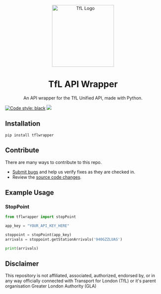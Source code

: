 <p align="center">
    <img width="200" src="https://blog.tfl.gov.uk/wp-content/uploads/2018/05/cropped-logo_roundel-2.png" alt="TfL Logo">
    <h1 align="center">TfL API Wrapper</h1>
    <p align="center">An API wrapper for the TfL Unified API, made with Python.</p>
</p>

[![Code style: black](https://img.shields.io/badge/code%20style-black-000000.svg)](https://github.com/psf/black)
[![](https://img.shields.io/github/issues/ZackaryH8/tfl-api-wrapper-py)](https://github.com/ZackaryH8/tfl-api-wrapper-py/issues)


## Installation
```
pip install tflwrapper
```

## Contribute

There are many ways to contribute to this repo.
* [Submit bugs](https://github.com/ZackaryH8/tfl-api-wrapper-py/issues) and help us verify fixes as they are checked in.
* Review the [source code changes](https://github.com/ZackaryH8/tfl-api-wrapper-py/pulls).

## Example Usage

### StopPoint

```py
from tflwrapper import stopPoint

app_key = "YOUR_API_KEY_HERE"

stoppoint = stopPoint(app_key)
arrivals = stoppoint.getStationArrivals('940GZZLUAS')

print(arrivals)
```

## Disclaimer
This repository is not affiliated, associated, authorized, endorsed by, or in any way officially connected with Transport for London (TfL) or it's parent organisation Greater London Authority (GLA)